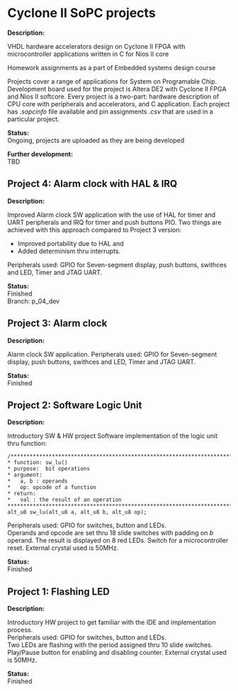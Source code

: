 # Cyclone II SoPC projects

**Description:**

VHDL hardware accelerators design on Cyclone II FPGA with microcontroller applications written in C for Nios II core  

Homework assignments as a part of Embedded systems design course  

Projects cover a range of applications for System on Programable Chip. Development board used for the project is Altera DE2 with Cyclone II FPGA and Nios II softcore. Every project is a two-part: hardware description of CPU core with peripherals and accelerators, and C application. Each project has *.sopcinfo* file available and pin assignments *.csv* that are used in a particular project.

**Status:**   
Ongoing, projects are uploaded as they are being developed  

**Further development:**  
TBD  

## **Project 4: Alarm clock with HAL & IRQ**

**Description:**  

Improved Alarm clock SW application with the use of HAL for timer and UART peripherals and IRQ for timer and push buttons PIO. Two things are achieved with this approach compared to Project 3 version:  
 - Improved portability due to HAL and 
 - Added determinism thru interrupts.  
 
Peripherals used: GPIO for Seven-segment display, push buttons, swithces and LED, Timer and JTAG UART.  

**Status:**   
Finished  
Branch: p_04_dev  


## **Project 3: Alarm clock**

**Description:**  

Alarm clock SW application. Peripherals used: GPIO for Seven-segment display, push buttons, swithces and LED, Timer and JTAG UART. 

**Status:**   
Finished


## **Project 2: Software Logic Unit**

**Description:**  

Introductory SW & HW project
Software implementation of the logic unit thru function:  

    /***********************************************************************
    * function: sw_lu()
    * purpose:  bit operations
    * argument:
    *   a, b : operands
    *   op: opcode of a function
    * return:
    *   val : the result of an operation
    ***********************************************************************/
    alt_u8 sw_lu(alt_u8 a, alt_u8 b, alt_u8 op);  
        
Peripherals used: GPIO for switches, button and LEDs.  
Operands and opcode are set thru 18 slide switches with padding on *b* operand. The result is displayed on 8 red LEDs. Switch for a microcontroller reset. External crystal used is 50MHz.  

**Status:**   
Finished

## **Project 1: Flashing LED**

**Description:**  

Introductory HW project to get familiar with the IDE and implementation process.  
Peripherals used: GPIO for switches, button and LEDs.  
Two LEDs are flashing with the period assigned thru 10 slide switches. Play/Pause button for enabling and disabling counter. External crystal used is 50MHz.  

**Status:**   
Finished
